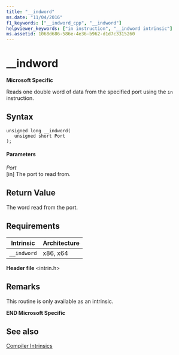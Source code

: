 ```yaml
---
title: "__indword"
ms.date: "11/04/2016"
f1_keywords: ["__indword_cpp", "__indword"]
helpviewer_keywords: ["in instruction", "__indword intrinsic"]
ms.assetid: 1068d686-586e-4e36-b962-d1d7c3315260
---
```

# __indword

**Microsoft Specific**

Reads one double word of data from the specified port using the `in` instruction.

## Syntax

```
unsigned long __indword(
   unsigned short Port
);
```

#### Parameters

*Port*<br/>
[in] The port to read from.

## Return Value

The word read from the port.

## Requirements

|Intrinsic|Architecture|
|---------------|------------------|
|`__indword`|x86, x64|

**Header file** \<intrin.h>

## Remarks

This routine is only available as an intrinsic.

**END Microsoft Specific**

## See also

[Compiler Intrinsics](../intrinsics/compiler-intrinsics.md)

